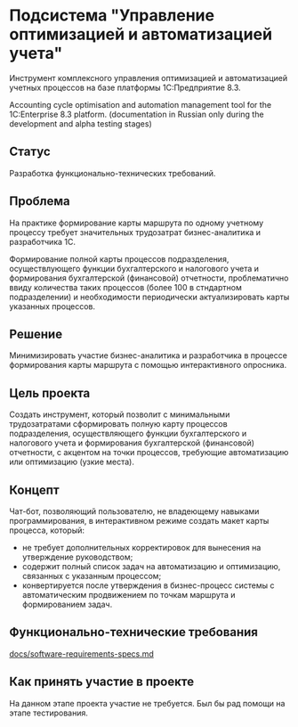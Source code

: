# Подсистема "Управление оптимизацией и автоматизацией учета"

Инструмент комплексного управления оптимизацией и автоматизацией учетных процессов
на базе платформы 1С:Предприятие 8.3.

Accounting cycle optimisation and automation management tool for the 1C:Enterprise 8.3
 platform. (documentation in Russian only during the development and alpha testing
 stages)

## Статус

Разработка функционально-технических требований.

## Проблема

На практике формирование карты маршрута по одному учетному процессу требует
 значительных трудозатрат бизнес-аналитика и разработчика 1С.

Формирование полной карты процессов подразделения, осуществлующего функции
 бухгалтерского и налогового учета и формирования бухгалтерской (финансовой)
 отчетности, проблематично ввиду количества таких процессов (более 100 в стндартном
 подразделении) и необходимости периодически актуализировать карты указанных процессов.

## Решение

Минимизировать участие бизнес-аналитика и разработчика в процессе формирования
 карты маршрута с помощью интерактивного опросника.

## Цель проекта

Создать инструмент, который позволит с минимальными трудозатратами сформировать
 полную карту процессов подразделения, осуществляющего функции бухгалтерского и
 налогового учета и формирования бухгалтерской (финансовой) отчетности, с акцентом
 на точки процессов, требующие автоматизацию или оптимизацию (узкие места).

## Концепт

Чат-бот, позволяющий пользователю, не владеющему навыками программирования,
 в интерактивном режиме создать макет карты процесса, который:
- не требует дополнительных корректировок для вынесения на утверждение руководством;
- содержит полный список задач на автоматизацию и оптимизацию, связанных с указанным
 процессом;
- конвертируется после утверждения в бизнес-процесс системы с автоматическим
 продвижением по точкам маршрута и формированием задач. 

## Функционально-технические требования

[docs/software-requirements-specs.md](docs/software-requirements-specs.md)

## Как принять участие в проекте

На данном этапе проекта участие не требуется. Был бы рад помощи на этапе тестирования.
